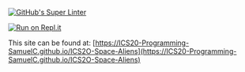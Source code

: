 
[![GitHub's Super Linter](https://github.com/ICS20-Programming-SamuelC/ICS2O-Space-Aliens/workflows/GitHub's%20Super%20Linter/badge.svg)](https://github.com/ICS20-Programming-SamuelC/ICS2O-Space-Aliens/actions)


[![Run on Repl.it](https://repl.it/badge/github/ICS20-Programming-SamuelC/ICS2O-Space-Aliens)](https://repl.it/github/ICS20-Programming-SamuelC/ICS2O-Space-Aliens)


This site can be found at: [https://ICS20-Programming-SamuelC.github.io/ICS2O-Space-Aliens](https://ICS20-Programming-SamuelC.github.io/ICS2O-Space-Aliens)

